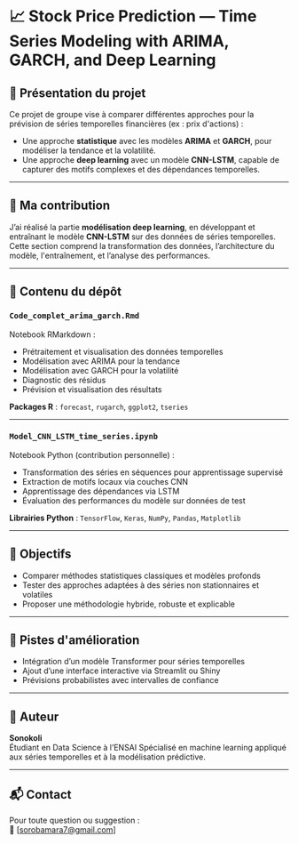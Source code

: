 # 📈 Stock Price Prediction — Time Series Modeling with ARIMA, GARCH, and Deep Learning

## 🧠 Présentation du projet

Ce projet de groupe vise à comparer différentes approches pour la prévision de séries temporelles financières (ex : prix d'actions) :

- Une approche **statistique** avec les modèles **ARIMA** et **GARCH**, pour modéliser la tendance et la volatilité.
- Une approche **deep learning** avec un modèle **CNN-LSTM**, capable de capturer des motifs complexes et des dépendances temporelles.

---

## 🧩 Ma contribution

J’ai réalisé la partie **modélisation deep learning**, en développant et entraînant le modèle **CNN-LSTM** sur des données de séries temporelles.  
Cette section comprend la transformation des données, l’architecture du modèle, l'entraînement, et l’analyse des performances.

---

## 📁 Contenu du dépôt

### `Code_complet_arima_garch.Rmd`

Notebook RMarkdown :

- Prétraitement et visualisation des données temporelles
- Modélisation avec ARIMA pour la tendance
- Modélisation avec GARCH pour la volatilité
- Diagnostic des résidus
- Prévision et visualisation des résultats

**Packages R** : `forecast`, `rugarch`, `ggplot2`, `tseries`

---

### `Model_CNN_LSTM_time_series.ipynb`

Notebook Python (contribution personnelle) :

- Transformation des séries en séquences pour apprentissage supervisé
- Extraction de motifs locaux via couches CNN
- Apprentissage des dépendances via LSTM
- Évaluation des performances du modèle sur données de test

**Librairies Python** : `TensorFlow`, `Keras`, `NumPy`, `Pandas`, `Matplotlib`

---

## 🎯 Objectifs

- Comparer méthodes statistiques classiques et modèles profonds
- Tester des approches adaptées à des séries non stationnaires et volatiles
- Proposer une méthodologie hybride, robuste et explicable

---

## 🚀 Pistes d'amélioration

- Intégration d’un modèle Transformer pour séries temporelles
- Ajout d’une interface interactive via Streamlit ou Shiny
- Prévisions probabilistes avec intervalles de confiance

---

## 👤 Auteur

**Sonokoli**  
Étudiant en Data Science à l’ENSAI
Spécialisé en machine learning appliqué aux séries temporelles et à la modélisation prédictive.

---

## 📬 Contact

Pour toute question ou suggestion :  
📧 [sorobamara7@gmail.com]
